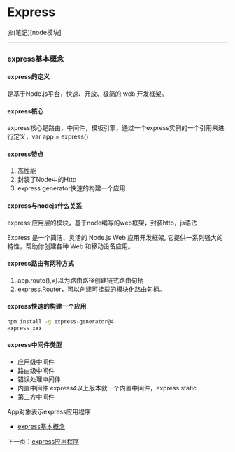 # Express

@(笔记)[node模块]

-------------------

### express基本概念 

#### express的定义

是基于Node.js平台，快速、开放、极简的 web 开发框架。

#### express核心

express核心是路由，中间件，模板引擎，通过一个express实例的一个引用来进行定义，var app = express()

#### express特点
1. 高性能
2. 封装了Node中的Http
3. express generator快速的构建一个应用

#### express与nodejs什么关系
express:应用层的模块，基于node编写的web框架，封装http，js语法

Express 是一个简洁、灵活的 Node.js Web 应用开发框架, 它提供一系列强大的特性，帮助你创建各种 Web 和移动设备应用。

#### express路由有两种方式
1. app.route(),可以为路由路径创建链式路由句柄
2. express.Router，可以创建可挂载的模块化路由句柄。

#### express快速的构建一个应用
```bash
npm install -g express-generator@4
express xxx
```


#### express中间件类型
- 应用级中间件
- 路由级中间件
- 错误处理中间件
- 内置中间件 express4以上版本就一个内置中间件，express.static
- 第三方中间件

App对象表示express应用程序

- [express基本概念](https://github.com/lhywell/book/blob/master/express/README.md)

下一页：[express应用程序](https://github.com/lhywell/book/blob/master/express/1.1README.md)